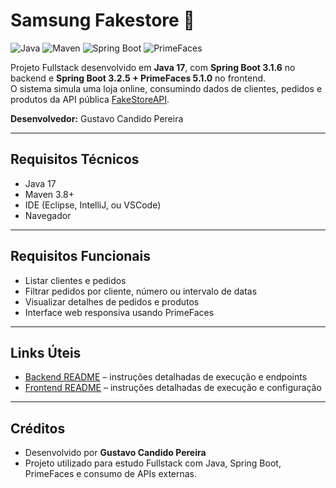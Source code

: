 # Samsung Fakestore 🛒

![Java](https://img.shields.io/badge/Java-17-blue)
![Maven](https://img.shields.io/badge/Maven-3.8+-brightgreen)
![Spring Boot](https://img.shields.io/badge/SpringBoot-3.2.5-orange)
![PrimeFaces](https://img.shields.io/badge/PrimeFaces-5.1.0-purple)

Projeto Fullstack desenvolvido em **Java 17**, com **Spring Boot 3.1.6** no backend e **Spring Boot 3.2.5 + PrimeFaces 5.1.0** no frontend.  
O sistema simula uma loja online, consumindo dados de clientes, pedidos e produtos da API pública [FakeStoreAPI](https://fakestoreapi.com).

**Desenvolvedor:** Gustavo Candido Pereira

---

## Requisitos Técnicos

- Java 17
- Maven 3.8+
- IDE (Eclipse, IntelliJ, ou VSCode)
- Navegador

---

## Requisitos Funcionais

- Listar clientes e pedidos  
- Filtrar pedidos por cliente, número ou intervalo de datas  
- Visualizar detalhes de pedidos e produtos  
- Interface web responsiva usando PrimeFaces  

---

## Links Úteis

- [Backend README](samsung-fakestore-api/README.md) – instruções detalhadas de execução e endpoints  
- [Frontend README](samsung-fakestore-ui/README.md) – instruções detalhadas de execução e configuração  

---

## Créditos

- Desenvolvido por **Gustavo Candido Pereira**  
- Projeto utilizado para estudo Fullstack com Java, Spring Boot, PrimeFaces e consumo de APIs externas.
